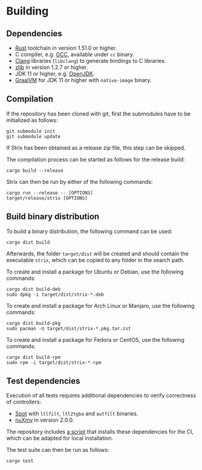 # Building

## Dependencies

 - [Rust](https://www.rust-lang.org/) toolchain in version 1.51.0 or higher.
 - C compiler, e.g. [GCC](https://gcc.gnu.org/), available under `cc` binary.
 - [Clang](https://clang.llvm.org/) libraries (`libclang`) to generate bindings to C libraries.
 - [zlib](https://zlib.net/) in version 1.2.7 or higher.
 - JDK 11 or higher, e.g. [OpenJDK](https://openjdk.java.net/).
 - [GraalVM](https://www.graalvm.org/) for JDK 11 or higher with `native-image` binary.

## Compilation

If the repository has been cloned with git, first the submodules have to be initialized as follows:
```
git submodule init
git submodule update
```
If Strix has been obtained as a release zip file, this step can be skipped.

The compilation process can be started as follows for the release build:
```
cargo build --release
```
Strix can then be run by either of the following commands:
```
cargo run --release -- [OPTIONS]
target/release/strix [OPTIONS]
```

## Build binary distribution

To build a binary distribution, the following command can be used:
```
cargo dist build
```
Afterwards, the folder `target/dist` will be created and should contain the executable `strix`,
which can be copied to any folder in the search path.

To create and install a package for Ubuntu or Debian, use the following commands:
```
cargo dist build-deb
sudo dpkg -i target/dist/strix-*.deb
```
To create and install a package for Arch Linux or Manjaro, use the following commands:
```
cargo dist build-pkg
sudo pacman -U target/dist/strix-*.pkg.tar.zst
```
To create and install a package for Fedora or CentOS, use the following commands:
```
cargo dist build-rpm
sudo rpm -i target/dist/strix-*.rpm
```

## Test dependencies

Execution of all tests requires additional dependencies to verify correctness of controllers:

- [Spot](https://spot.lrde.epita.fr/) with `ltlfilt`, `ltl2tgba` and `autfilt` binaries.
- [nuXmv](https://nuxmv.fbk.eu/) in version 2.0.0.

The repository includes [a script](../scripts/install_verification_tools.sh) that installs these dependencies for the CI, which can be adapted for local installation.

The test suite can then be run as follows:
```
cargo test
```
